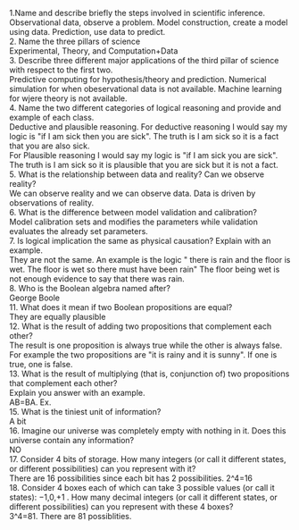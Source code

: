 1.Name and describe briefly the steps involved in scientific inference.  
  Observational data, observe a problem. Model construction, create a model using data. Prediction, use data to predict.   
2. Name the three pillars of science  
  Experimental, Theory, and Computation+Data  
3. Describe three different major applications of the third pillar of science with respect to the first two.  
  Predictive computing for hypothesis/theory and prediction. Numerical simulation for when obeservational data is not available. Machine learning for wjere theory is not available.   
4. Name the two different categories of logical reasoning and provide and example of each class.  
  Deductive and plausible reasoning. For deductive reasoning I would say my logic is "if I am sick then you are sick". The truth is I am sick so it is a fact that you are also sick.   
  For Plausible reasoning I would say my logic is "if I am sick you are sick". The truth is I am sick so it is plausible that you are sick but it is not a fact.  
5. What is the relationship between data and reality? Can we observe reality?  
  We can observe reality and we can observe data. Data is driven by observations of reality.  
6. What is the difference between model validation and calibration?  
  Model calibration sets and modifies the parameters while validation evaluates the already set parameters.   
7. Is logical implication the same as physical causation? Explain with an example.  
  They are not the same. An example is the logic " there is rain and the floor is wet. The floor is wet so there must have been rain" The floor being wet is not enough evidence to say that there was rain.   
8. Who is the Boolean algebra named after?  
  George Boole  
11. What does it mean if two Boolean propositions are equal?  
  They are equally plausible   
12. What is the result of adding two propositions that complement each other?  
  The result is one proposition is always true while the other is always false.  
  For example the two propositions are "it is rainy and it is sunny". If one is true, one is false.   
13. What is the result of multiplying (that is, conjunction of) two propositions that complement each other?  
Explain you answer with an example.  
  AB=BA. Ex.   
15. What is the tiniest unit of information?  
  A bit  
16. Imagine our universe was completely empty with nothing in it. Does this universe contain any information?  
  NO  
17. Consider 4 bits of storage. How many integers (or call it different states, or different possibilities) can you represent with it?  
  There are 16 possibilities since each bit has 2 possibilities. 2^4=16  
18. Consider 4 boxes each of which can take 3 possible values (or call it states): −1,0,+1
. How many decimal integers (or call it different states, or different possibilities) can you represent with these 4 boxes?  
  3^4=81. There are 81 possiblities.   
